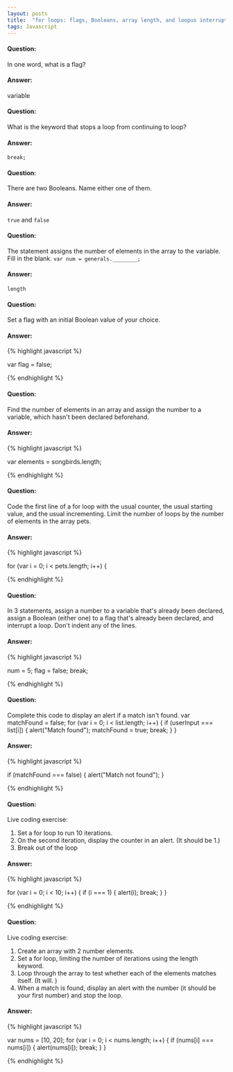 ```yaml
---
layout: posts
title:  "for loops: flags, Booleans, array length, and loopus interruptus"
tags: Javascript
---
```


#### Question:
In one word, what is a flag?

#### Answer:
variable

#### Question:
What is the keyword that stops a loop from continuing to loop?

#### Answer:
`break;`

#### Question:
There are two Booleans. Name either one of them.

#### Answer:
`true` and `false`

#### Question:
The statement assigns the number of elements in the array to the variable. Fill in the blank.
`var num = generals.________;`

#### Answer:
`length`

#### Question:
Set a flag with an initial Boolean value of your choice.

#### Answer:
{% highlight javascript %}

var flag = false;

{% endhighlight %}

#### Question:
Find the number of elements in an array and assign the number to a variable, which hasn't been declared beforehand.

#### Answer:
{% highlight javascript %}

var elements = songbirds.length;

{% endhighlight %}

#### Question:
Code the first line of a for loop with the usual counter, the usual starting value, and the usual incrementing. Limit the number of loops by the number of elements in the array pets.

#### Answer:
{% highlight javascript %}

for (var i = 0; i < pets.length; i++) {

{% endhighlight %}

#### Question:
In 3 statements, assign a number to a variable that's already been declared, assign a Boolean (either one) to a flag that's already been declared, and interrupt a loop. Don't indent any of the lines.

#### Answer:
{% highlight javascript %}

num = 5;
flag = false;
break;

{% endhighlight %}

#### Question:
Complete this code to display an alert if a match isn't found.
var matchFound = false;
for (var i = 0; i < list.length; i++) {
  if (userInput === list[i]) {
    alert("Match found");
    matchFound = true;
    break;
  } 
}

#### Answer:
{% highlight javascript %}

if (matchFound === false) {
  alert("Match not found");
}

{% endhighlight %}

#### Question:
Live coding exercise:
1) Set a for loop to run 10 iterations.
2) On the second iteration, display the counter in an alert. (It should be 1.)
3) Break out of the loop

#### Answer:
{% highlight javascript %}

for (var i = 0; i < 10; i++) {
  if (i === 1) {
    alert(i);
    break;
  }
}

{% endhighlight %}

#### Question:
Live coding exercise:
1) Create an array with 2 number elements.
2) Set a for loop, limiting the number of iterations using the length keyword.
3) Loop through the array to test whether each of the elements matches itself. (It will. )
4) When a match is found, display an alert with the number (it should be your first number) and stop the loop.

#### Answer:
{% highlight javascript %}

var nums = [10, 20];
for (var i = 0; i < nums.length; i++) { 
  if (nums[i] === nums[i]) {
    alert(nums[i]);
    break;
  }
}

{% endhighlight %}